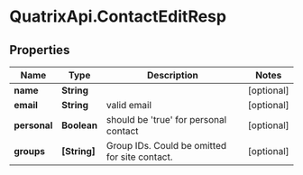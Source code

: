 # QuatrixApi.ContactEditResp

## Properties
Name | Type | Description | Notes
------------ | ------------- | ------------- | -------------
**name** | **String** |  | [optional] 
**email** | **String** | valid email | [optional] 
**personal** | **Boolean** | should be &#39;true&#39; for personal contact | [optional] 
**groups** | **[String]** | Group IDs. Could be omitted for site contact. | [optional] 


